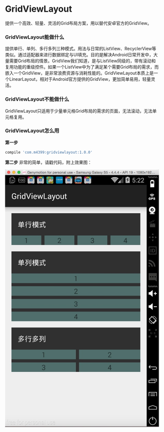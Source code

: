 # GridViewLayout
提供一个高效、轻量、灵活的Grid布局方案，用以替代安卓官方的GridView。

### GridViewLayout能做什么
提供单行、单列、多行多列三种模式。用法与日常的ListView、RecyclerView等类似。通过适配器来进行数据绑定与UI填充。目的是解决Android日常开发中，大量需要Grid布局的情景。GridView我们知道，是与ListView同级的，带有滚动和复用功能的重级控件。如果一个ListView中为了满足某个需要Grid布局的需求，而嵌入一个GridView，是非常浪费资源与消耗性能的。GridViewLayout本质上是一个LinearLayout，相对于Android官方提供的GridView，更加简单易用，轻量灵活。

### GridViewLayout不能做什么
GridViewLayout只适用于少量单元格Grid布局的需求的页面，无法滚动，无法单元格复用。

### GridViewLayout怎么用
**第一步**
```groovy
compile 'com.m4399:gridviewlayout:1.0.0'
```
**第二步**
非常的简单，请戳代码，附上效果图：

<p align="center" >
  <img src="https://github.com/aqiansunboy/GridViewLayout/blob/master/Screenshot.png?raw=true" alt="GridViewLayout" title="GridViewLayout">
</p>

